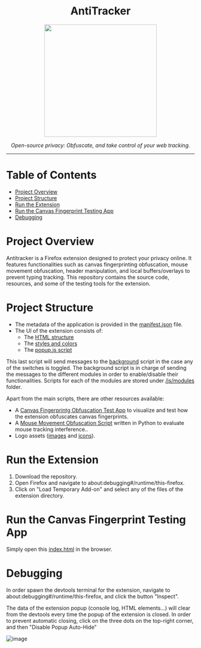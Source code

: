 <h1 align="center">AntiTracker</h1>
<div align="center">
  <img width="300" src="https://github.com/user-attachments/assets/476519c3-32de-4416-8b30-81667294f4d6">
  <p align="center"><i>Open-source privacy: Obfuscate, and take control of your web tracking.</i></p>
</div>

---
# Table of Contents  
- [Project Overview](#project-overview)  
- [Project Structure](#project-structure)  
- [Run the Extension](#run-the-extension)  
- [Run the Canvas Fingerprint Testing App](#run-the-canvas-fingerprint-testing-app)  
- [Debugging](#debugging)  

# Project Overview
Antitracker is a Firefox extension designed to protect your privacy online. It features functionalities such as canvas fingerprinting obfuscation, mouse movement obfuscation, header manipulation, and local buffers/overlays to prevent typing tracking. This repository contains the source code, resources, and some of the testing tools for the extension.

# Project Structure
- The metadata of the application is provided in the [manifest.json](https://github.com/Botxan/Antitracker/blob/main/manifest.json) file.
- The UI of the extension consists of:
  -   The [HTML structure](https://github.com/Botxan/Antitracker/blob/main/popup.html)
  -   The [styles and colors](https://github.com/Botxan/Antitracker/tree/main/css)
  -   The [popup.js script](https://github.com/Botxan/Antitracker/blob/main/js/popup.js)

This last script will send messages to the [background](https://github.com/Botxan/Antitracker/blob/main/js/background.js) script in the case any of the switches is toggled. The background script is in charge of sending the messages to the different modules in order to enable/disable their functionalities. Scripts for each of the modules are stored under [/js/modules](https://github.com/Botxan/Antitracker/tree/main/js/modules) folder.

Apart from the main scripts, there are other resources available:
- A [Canvas Fingerprintg Obfuscation Test App](https://github.com/Botxan/Antitracker/tree/main/canvas-fingerprint-test) to visualize and test how the extension obfuscates canvas fingerprints.
- A [Mouse Movement Obfuscation Script](https://github.com/Botxan/Antitracker/tree/main/mouse-test) written in Python to evaluate mouse tracking interference..
- Logo assets ([images](https://github.com/Botxan/Antitracker/tree/main/images) and [icons](https://github.com/Botxan/Antitracker/tree/main/icons)).

# Run the Extension
1. Download the repository.
2. Open Firefox and navigate to about:debugging#/runtime/this-firefox.
3. Click on "Load Temporary Add-on" and select any of the files of the extension directory.

# Run the Canvas Fingerprint Testing App
Simply open this [index.html](https://github.com/Botxan/Antitracker/blob/main/canvas-fingerprint-test/index.html) in the browser.

# Debugging
In order spawn the devtools terminal for the extension, navigate to about:debugging#/runtime/this-firefox, and click the button "Inspect".

The data of the extension popup (console log, HTML elements...) will clear from the devtools every time the popup of the extension is closed. In order to prevent automatic closing, click on the three dots on the top-right corner, and then "Disable Popup Auto-Hide"

![image](https://github.com/user-attachments/assets/c4c60689-d6c1-4fb6-9a54-419cb33fbe53)

